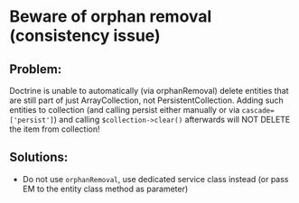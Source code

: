 # Beware of orphan removal (consistency issue)

## Problem:
Doctrine is unable to automatically (via orphanRemoval) delete entities that are still part of just ArrayCollection, not PersistentCollection.
Adding such entities to collection (and calling persist either manually or via `cascade=['persist']`) and calling `$collection->clear()` afterwards
will NOT DELETE the item from collection!

## Solutions:
- Do not use `orphanRemoval`, use dedicated service class instead (or pass EM to the entity class method as parameter)
